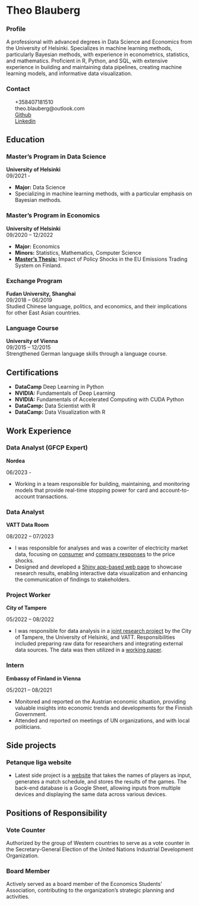 # Theo Blauberg


### Profile

A professional with advanced degrees in Data Science and Economics from
the University of Helsinki. Specializes in machine learning methods,
particularly Bayesian methods, with experience in econometrics,
statistics, and mathematics. Proficient in R, Python, and SQL, with
extensive experience in building and maintaining data pipelines,
creating machine learning models, and informative data visualization.

### Contact

<script src="https://kit.fontawesome.com/954a9d9f43.js" crossorigin="anonymous"></script>
<ul class="fa-ul" style="list-style-type: none;">
<li>
<i class="fa-solid fa-mobile-screen"></i> +358407181510
</li>
<li>
<i class="fa-solid fa-at"></i> theo.blauberg@outlook.com
</li>
<li>
<i class="fa-brands fa-github"></i> <a href="https://github.com/bbtheo">
Github</a>
</li>
<li>
<i class="fa-brands fa-linkedin"></i>
<a href="https://www.linkedin.com/in/theo-blauberg/"> Linkedin</a>
</li>
</ul>

## Education

### Master’s Program in Data Science

**University of Helsinki**  
09/2021 -  

-   **Major:** Data Science
-   Specializing in machine learning methods, with a particular emphasis
    on Bayesian methods.

### Master’s Program in Economics

**University of Helsinki**  
09/2020 – 12/2022  

-   **Major:** Economics
-   **Minors:** Statistics, Mathematics, Computer Science
-   [**Master’s
    Thesis:**](https://github.com/bbtheo/gradu/blob/main/docs/bookdown-thesis.pdf)
    Impact of Policy Shocks in the EU Emissions Trading System on
    Finland.

### Exchange Program

**Fudan University, Shanghai**  
09/2018 – 06/2019  
Studied Chinese language, politics, and economics, and their
implications for other East Asian countries.

### Language Course

**University of Vienna**  
09/2015 – 12/2015  
Strengthened German language skills through a language course.

## Certifications

-   **DataCamp** Deep Learning in Python
-   **NVIDIA:** Fundamentals of Deep Learning
-   **NVIDIA:** Fundamentals of Accelerated Computing with CUDA Python
-   **DataCamp:** Data Scientist with R
-   **DataCamp:** Data Visualization with R

## Work Experience

### Data Analyst (GFCP Expert)

**Nordea**

06/2023 -

-   Working in a team responsible for building, maintaining, and
    monitoring models that provide real-time stopping power for card and
    account-to-account transactions.

### Data Analyst

**VATT Data Room**

08/2022 – 07/2023  

-   I was responsible for analyses and was a cowriter of electricity
    market data, focusing on
    [consumer](https://scholar.google.fi/citations?view_op=view_citation&hl=en&user=19yd6u0AAAAJ&sortby=pubdate&citation_for_view=19yd6u0AAAAJ:2tRrZ1ZAMYUC)
    and [company
    responses](https://scholar.google.fi/citations?view_op=view_citation&hl=en&user=19yd6u0AAAAJ&sortby=pubdate&citation_for_view=19yd6u0AAAAJ:sJsF-0ZLhtgC)
    to the price shocks.
-   Designed and developed a [Shiny app-based web
    page](https://github.com/datahuone/shiny_app) to showcase research
    results, enabling interactive data visualization and enhancing the
    communication of findings to stakeholders.

### Project Worker

**City of Tampere**

05/2022 – 08/2022

-   I was responsible for data analysis in a [joint research
    project](https://scholar.google.fi/citations?view_op=view_citation&hl=en&user=19yd6u0AAAAJ&sortby=pubdate&citation_for_view=19yd6u0AAAAJ:uDGL6kOW6j0C)
    by the City of Tampere, the University of Helsinki, and VATT.
    Responsibilities included preparing raw data for researchers and
    integrating external data sources. The data was then utilized in a
    [working
    paper](https://scholar.google.fi/citations?view_op=view_citation&hl=en&user=19yd6u0AAAAJ&sortby=pubdate&citation_for_view=19yd6u0AAAAJ:NyGDZy8z5eUC).

### Intern

**Embassy of Finland in Vienna**  

05/2021 – 08/2021  

-   Monitored and reported on the Austrian economic situation, providing
    valuable insights into economic trends and developments for the
    Finnish Government.
-   Attended and reported on meetings of UN organizations, and with
    local politicians.

## Side projects

### Petanque liga website

-   Latest side project is a
    [website](https://theoblauberg.shinyapps.io/petanque_liga/) that
    takes the names of players as input, generates a match schedule, and
    stores the results of the games. The back-end database is a Google
    Sheet, allowing inputs from multiple devices and displaying the same
    data across various devices.

## Positions of Responsibility

### Vote Counter

Authorized by the group of Western countries to serve as a vote counter
in the Secretary-General Election of the United Nations Industrial
Development Organization.

### Board Member

Actively served as a board member of the Economics Students’
Association, contributing to the organization’s strategic planning and
activities.
